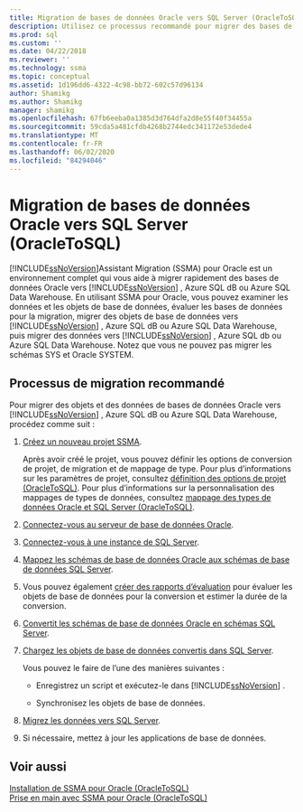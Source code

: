 ```yaml
---
title: Migration de bases de données Oracle vers SQL Server (OracleToSQL) | Microsoft Docs
description: Utilisez ce processus recommandé pour migrer des bases de données Oracle vers SQL Server ou Azure SQL Database à l’aide d’Assistant Migration SQL Server (SSMA).
ms.prod: sql
ms.custom: ''
ms.date: 04/22/2018
ms.reviewer: ''
ms.technology: ssma
ms.topic: conceptual
ms.assetid: 1d196dd6-4322-4c98-bb72-602c57d96134
author: Shamikg
ms.author: Shamikg
manager: shamikg
ms.openlocfilehash: 67fb6eeba0a1385d3d764dfa2d8e55f40f34455a
ms.sourcegitcommit: 59cda5a481cfdb4268b2744edc341172e53dede4
ms.translationtype: MT
ms.contentlocale: fr-FR
ms.lasthandoff: 06/02/2020
ms.locfileid: "84294046"
---
```

# <a name="migrating-oracle-databases-to-sql-server-oracletosql"></a>Migration de bases de données Oracle vers SQL Server (OracleToSQL)
[!INCLUDE[ssNoVersion](../../includes/ssnoversion-md.md)]Assistant Migration (SSMA) pour Oracle est un environnement complet qui vous aide à migrer rapidement des bases de données Oracle vers [!INCLUDE[ssNoVersion](../../includes/ssnoversion-md.md)] , Azure SQL dB ou Azure SQL Data Warehouse. En utilisant SSMA pour Oracle, vous pouvez examiner les données et les objets de base de données, évaluer les bases de données pour la migration, migrer des objets de base de données vers [!INCLUDE[ssNoVersion](../../includes/ssnoversion-md.md)] , Azure SQL dB ou Azure SQL Data Warehouse, puis migrer des données vers [!INCLUDE[ssNoVersion](../../includes/ssnoversion-md.md)] , Azure SQL db ou Azure SQL Data Warehouse. Notez que vous ne pouvez pas migrer les schémas SYS et Oracle SYSTEM.
  
## <a name="recommended-migration-process"></a>Processus de migration recommandé  
Pour migrer des objets et des données de bases de données Oracle vers [!INCLUDE[ssNoVersion](../../includes/ssnoversion-md.md)] , Azure SQL dB ou Azure SQL Data Warehouse, procédez comme suit :
  
1.  [Créez un nouveau projet SSMA](working-with-ssma-projects-oracletosql.md).  
  
    Après avoir créé le projet, vous pouvez définir les options de conversion de projet, de migration et de mappage de type. Pour plus d’informations sur les paramètres de projet, consultez [définition des options de projet &#40;OracleToSQL&#41;](../../ssma/oracle/setting-project-options-oracletosql.md). Pour plus d’informations sur la personnalisation des mappages de types de données, consultez [mappage des types de données Oracle et SQL Server &#40;OracleToSQL&#41;](../../ssma/oracle/mapping-oracle-and-sql-server-data-types-oracletosql.md).  
  
2.  [Connectez-vous au serveur de base de données Oracle](connecting-to-oracle-database-oracletosql.md).  
  
3.  [Connectez-vous à une instance de SQL Server](connecting-to-sql-server-oracletosql.md).  
  
4.  [Mappez les schémas de base de données Oracle aux schémas de base de données SQL Server](mapping-oracle-schemas-to-sql-server-schemas-oracletosql.md).  
  
5.  Vous pouvez également [créer des rapports d’évaluation](assessing-oracle-schemas-for-conversion-oracletosql.md) pour évaluer les objets de base de données pour la conversion et estimer la durée de la conversion.  
  
6.  [Convertit les schémas de base de données Oracle en schémas SQL Server](converting-oracle-schemas-oracletosql.md).  
  
7.  [Chargez les objets de base de données convertis dans SQL Server](loading-converted-database-objects-into-sql-server-oracletosql.md).  
  
    Vous pouvez le faire de l’une des manières suivantes :  
  
    -   Enregistrez un script et exécutez-le dans [!INCLUDE[ssNoVersion](../../includes/ssnoversion-md.md)] .  
  
    -   Synchronisez les objets de base de données.  
  
8.  [Migrez les données vers SQL Server](migrating-oracle-data-into-sql-server-oracletosql.md).  
  
9. Si nécessaire, mettez à jour les applications de base de données.  
  
## <a name="see-also"></a>Voir aussi  
[Installation de SSMA pour Oracle &#40;OracleToSQL&#41;](../../ssma/oracle/installing-ssma-for-oracle-oracletosql.md)  
[Prise en main avec SSMA pour Oracle &#40;OracleToSQL&#41;](../../ssma/oracle/getting-started-with-ssma-for-oracle-oracletosql.md)  
  
